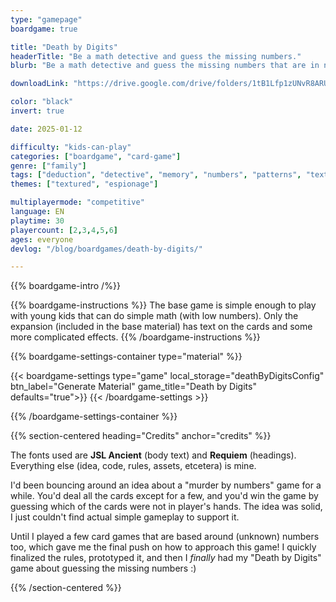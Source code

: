 ```yaml
---
type: "gamepage"
boardgame: true

title: "Death by Digits"
headerTitle: "Be a math detective and guess the missing numbers."
blurb: "Be a math detective and guess the missing numbers that are in nobody's hand."

downloadLink: "https://drive.google.com/drive/folders/1tB1Lfp1zUNvR8ARU9d1quTG3EGq9H5fv"

color: "black"
invert: true

date: 2025-01-12

difficulty: "kids-can-play"
categories: ["boardgame", "card-game"]
genre: ["family"]
tags: ["deduction", "detective", "memory", "numbers", "patterns", "textless", "turn-based", "guessing", "variable-setup"]
themes: ["textured", "espionage"]

multiplayermode: "competitive"
language: EN
playtime: 30
playercount: [2,3,4,5,6]
ages: everyone
devlog: "/blog/boardgames/death-by-digits/"

---
```


{{% boardgame-intro /%}}

{{% boardgame-instructions %}}
The base game is simple enough to play with young kids that can do simple math (with low numbers). Only the expansion (included in the base material) has text on the cards and some more complicated effects.
{{% /boardgame-instructions %}}

{{% boardgame-settings-container type="material" %}}

{{< boardgame-settings type="game" local_storage="deathByDigitsConfig" btn_label="Generate Material" game_title="Death by Digits" defaults="true">}}
{{< /boardgame-settings >}}

{{% /boardgame-settings-container %}}

{{% section-centered heading="Credits" anchor="credits" %}}

The fonts used are **JSL Ancient** (body text) and **Requiem** (headings). Everything else (idea, code, rules, assets, etcetera) is mine.

I'd been bouncing around an idea about a "murder by numbers" game for a while. You'd deal all the cards except for a few, and you'd win the game by guessing which of the cards were not in player's hands. The idea was solid, I just couldn't find actual simple gameplay to support it.

Until I played a few card games that are based around (unknown) numbers too, which gave me the final push on how to approach this game! I quickly finalized the rules, prototyped it, and then I _finally_ had my "Death by Digits" game about guessing the missing numbers :)

{{% /section-centered %}}
